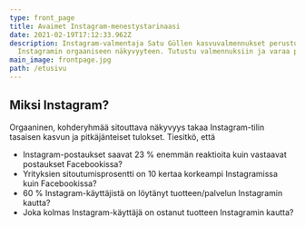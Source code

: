 ```yaml
---
type: front_page
title: Avaimet Instagram-menestystarinaasi
date: 2021-02-19T17:12:33.962Z
description: Instagram-valmentaja Satu Güllen kasvuvalmennukset perustuvat
  Instagramin orgaaniseen näkyvyyteen. Tutustu valmennuksiin ja varaa paikkasi!
main_image: frontpage.jpg
path: /etusivu
---
```

## Miksi Instagram?

Orgaaninen, kohderyhmää sitouttava näkyvyys takaa Instagram-tilin tasaisen kasvun ja pitkäjänteiset tulokset. Tiesitkö, että

* Instagram-postaukset saavat 23 % enemmän reaktioita kuin vastaavat postaukset Facebookissa?
* Yrityksien sitoutumisprosentti on 10 kertaa korkeampi Instagramissa kuin Facebookissa?
* 60 % Instagram-käyttäjistä on löytänyt tuotteen/palvelun Instagramin kautta?
* Joka kolmas Instagram-käyttäjä on ostanut tuotteen Instagramin kautta?